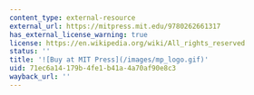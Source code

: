 ```yaml
---
content_type: external-resource
external_url: https://mitpress.mit.edu/9780262661317
has_external_license_warning: true
license: https://en.wikipedia.org/wiki/All_rights_reserved
status: ''
title: '![Buy at MIT Press](/images/mp_logo.gif)'
uid: 71ec6a14-179b-4fe1-b41a-4a70af90e8c3
wayback_url: ''
---
```

